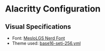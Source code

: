 # Alacritty Configuration

## Visual Specifications

- Font: [MesloLGS Nerd Font](https://www.nerdfonts.com/)
- Theme used: [base16-seti-256.yml](https://github.com/aarowill/base16-alacritty/blob/master/colors/base16-seti-256.yml)

